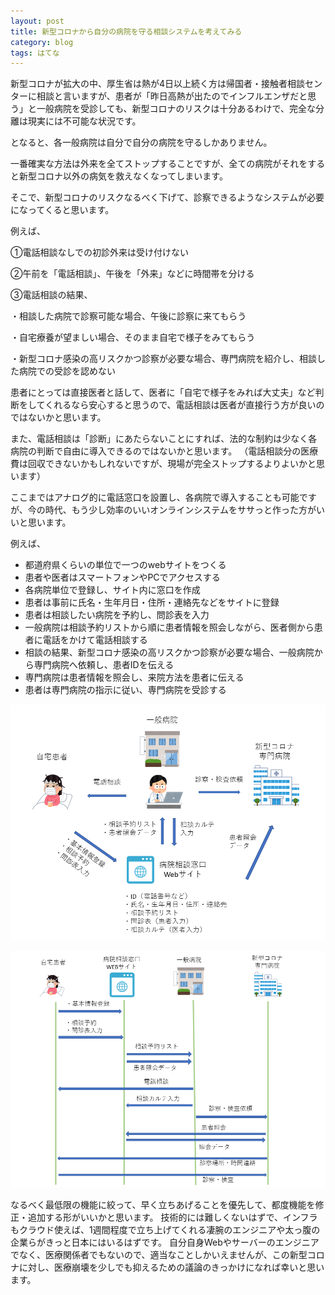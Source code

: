 ```yaml
---
layout: post
title: 新型コロナから自分の病院を守る相談システムを考えてみる
category: blog
tags: はてな
---
```



新型コロナが拡大の中、厚生省は熱が4日以上続く方は帰国者・接触者相談センターに相談と言いますが、患者が「昨日高熱が出たのでインフルエンザだと思う」と一般病院を受診しても、新型コロナのリスクは十分あるわけで、完全な分離は現実には不可能な状況です。

となると、各一般病院は自分で自分の病院を守るしかありません。

一番確実な方法は外来を全てストップすることですが、全ての病院がそれをすると新型コロナ以外の病気を救えなくなってしまいます。

そこで、新型コロナのリスクなるべく下げて、診察できるようなシステムが必要になってくると思います。

例えば、

➀電話相談なしでの初診外来は受け付けない

➁午前を「電話相談」、午後を「外来」などに時間帯を分ける

➂電話相談の結果、

・相談した病院で診察可能な場合、午後に診察に来てもらう

・自宅療養が望ましい場合、そのまま自宅で様子をみてもらう

・新型コロナ感染の高リスクかつ診察が必要な場合、専門病院を紹介し、相談した病院での受診を認めない

患者にとっては直接医者と話して、医者に「自宅で様子をみれば大丈夫」など判断をしてくれるなら安心すると思うので、電話相談は医者が直接行う方が良いのではないかと思います。

また、電話相談は「診断」にあたらないことにすれば、法的な制約は少なく各病院の判断で自由に導入できるのではないかと思います。
（電話相談分の医療費は回収できないかもしれないですが、現場が完全ストップするよりよいかと思います）

ここまではアナログ的に電話窓口を設置し、各病院で導入することも可能ですが、今の時代、もう少し効率のいいオンラインシステムをササっと作った方がいいと思います。



例えば、

* 都道府県くらいの単位で一つのwebサイトをつくる
* 患者や医者はスマートフォンやPCでアクセスする
* 各病院単位で登録し、サイト内に窓口を作成
* 患者は事前に氏名・生年月日・住所・連絡先などをサイトに登録
* 患者は相談したい病院を予約し、問診表を入力
* 一般病院は相談予約リストから順に患者情報を照会しながら、医者側から患者に電話をかけて電話相談する
* 相談の結果、新型コロナ感染の高リスクかつ診察が必要な場合、一般病院から専門病院へ依頼し、患者IDを伝える
* 専門病院は患者情報を照会し、来院方法を患者に伝える
* 患者は専門病院の指示に従い、専門病院を受診する

![imgae](/images/20200222-01.PNG)

![imgae](/images/20200222-02.PNG)


なるべく最低限の機能に絞って、早く立ちあげることを優先して、都度機能を修正・追加する形がいいかと思います。
技術的には難しくないはずで、インフラもクラウド使えば、1週間程度で立ち上げてくれる凄腕のエンジニアや太っ腹の企業らがきっと日本にはいるはずです。
自分自身Webやサーバーのエンジニアでなく、医療関係者でもないので、適当なことしかいえませんが、この新型コロナに対し、医療崩壊を少しでも抑えるための議論のきっかけになれば幸いと思います。




















